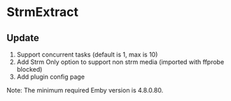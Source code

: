 # StrmExtract

## Update

1. Support concurrent tasks (default is 1, max is 10)
2. Add Strm Only option to support non strm media (imported with ffprobe blocked)
3. Add plugin config page

Note: The minimum required Emby version is 4.8.0.80.
